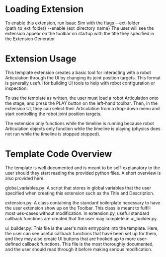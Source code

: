 # Loading Extension
To enable this extension, run Isaac Sim with the flags --ext-folder {path_to_ext_folder} --enable {ext_directory_name}
The user will see the extension appear on the toolbar on startup with the title they specified in the Extension Generator

# Extension Usage
This template extension creates a basic tool for interacting with a robot Articulation
through the UI by changing its joint position targets.  This format is generally useful
for building UI tools to help with robot configuration or inspection.

To use the template as written, the user must load a robot Articulation onto the stage,
and press the PLAY button on the left-hand toolbar.  Then, in the extension UI, they can select their
Articulation from a drop-down menu and start controlling the robot joint position targets.

The extension only functions while the timeline is running because robot Articulation objects only
function while the timeline is playing (physics does not run while the timeline is stopped stopped).


# Template Code Overview
The template is well documented and is meant to be self-explanatory to the user should they
start reading the provided python files.  A short overview is also provided here:

global_variables.py: 
    A script that stores in global variables that the user specified when creating this extension such as the Title and Description.

extension.py:
    A class containing the standard boilerplate necessary to have the user extension show up on the Toolbar.  This
    class is meant to fulfill most ues-cases without modification.
    In extension.py, useful standard callback functions are created that the user may complete in ui_builder.py.

ui_builder.py:
    This file is the user's main entrypoint into the template.  Here, the user can see useful callback functions that have been
    set up for them, and they may also create UI buttons that are hooked up to more user-defined callback functions.  This file is
    the most thoroughly documented, and the user should read through it before making serious modification.